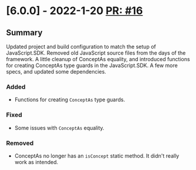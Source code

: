 # [6.0.0] - 2022-1-20 [PR: #16](https://github.com/dolittle/JavaScript.Fundamentals/pull/16)
## Summary

Updated project and build configuration to match the setup of JavaScript.SDK. Removed old JavaScript source files from the days of the framework. A little cleanup of ConceptAs equality, and introduced functions for creating ConceptAs type guards in the JavaScript.SDK. A few more specs, and updated some dependencies.

### Added

- Functions for creating `ConceptAs` type guards.

### Fixed

- Some issues with `ConceptAs` equality.

### Removed

- ConceptAs no longer has an `isConcept` static method. It didn't really work as intended.


